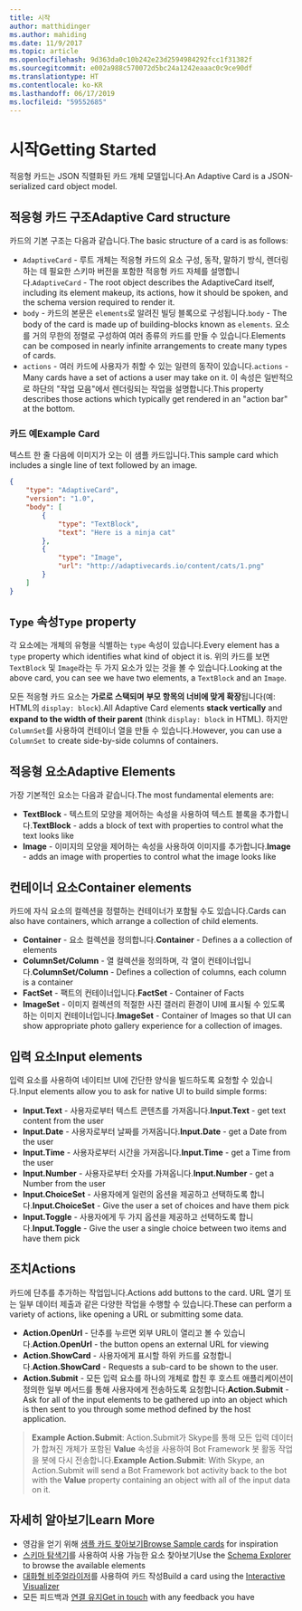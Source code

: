 ```yaml
---
title: 시작
author: matthidinger
ms.author: mahiding
ms.date: 11/9/2017
ms.topic: article
ms.openlocfilehash: 9d363da0c10b242e23d2594984292fcc1f31382f
ms.sourcegitcommit: e002a988c570072d5bc24a1242eaaac0c9ce90df
ms.translationtype: HT
ms.contentlocale: ko-KR
ms.lasthandoff: 06/17/2019
ms.locfileid: "59552685"
---
```

# <a name="getting-started"></a><span data-ttu-id="b0ffe-102">시작</span><span class="sxs-lookup"><span data-stu-id="b0ffe-102">Getting Started</span></span> 

<span data-ttu-id="b0ffe-103">적응형 카드는 JSON 직렬화된 카드 개체 모델입니다.</span><span class="sxs-lookup"><span data-stu-id="b0ffe-103">An Adaptive Card is a JSON-serialized card object model.</span></span>

## <a name="adaptive-card-structure"></a><span data-ttu-id="b0ffe-104">적응형 카드 구조</span><span class="sxs-lookup"><span data-stu-id="b0ffe-104">Adaptive Card structure</span></span>

<span data-ttu-id="b0ffe-105">카드의 기본 구조는 다음과 같습니다.</span><span class="sxs-lookup"><span data-stu-id="b0ffe-105">The basic structure of a card is as follows:</span></span>

* <span data-ttu-id="b0ffe-106">`AdaptiveCard` - 루트 개체는 적응형 카드의 요소 구성, 동작, 말하기 방식, 렌더링하는 데 필요한 스키마 버전을 포함한 적응형 카드 자체를 설명합니다.</span><span class="sxs-lookup"><span data-stu-id="b0ffe-106">`AdaptiveCard` - The root object describes the AdaptiveCard itself, including its element makeup, its actions, how it should be spoken, and the schema version required to render it.</span></span>
* <span data-ttu-id="b0ffe-107">`body` - 카드의 본문은 `elements`로 알려진 빌딩 블록으로 구성됩니다.</span><span class="sxs-lookup"><span data-stu-id="b0ffe-107">`body` - The body of the card is made up of building-blocks known as `elements`.</span></span> <span data-ttu-id="b0ffe-108">요소를 거의 무한의 정렬로 구성하여 여러 종류의 카드를 만들 수 있습니다.</span><span class="sxs-lookup"><span data-stu-id="b0ffe-108">Elements can be composed in nearly infinite arrangements to create many types of cards.</span></span> 
* <span data-ttu-id="b0ffe-109">`actions` - 여러 카드에 사용자가 취할 수 있는 일련의 동작이 있습니다.</span><span class="sxs-lookup"><span data-stu-id="b0ffe-109">`actions` - Many cards have a set of actions a user may take on it.</span></span> <span data-ttu-id="b0ffe-110">이 속성은 일반적으로 하단의 "작업 모음"에서 렌더링되는 작업을 설명합니다.</span><span class="sxs-lookup"><span data-stu-id="b0ffe-110">This property describes those actions which typically get rendered in an "action bar" at the bottom.</span></span>

### <a name="example-card"></a><span data-ttu-id="b0ffe-111">카드 예</span><span class="sxs-lookup"><span data-stu-id="b0ffe-111">Example Card</span></span>

<span data-ttu-id="b0ffe-112">텍스트 한 줄 다음에 이미지가 오는 이 샘플 카드입니다.</span><span class="sxs-lookup"><span data-stu-id="b0ffe-112">This sample card which includes a single line of text followed by an image.</span></span>

```json
{
    "type": "AdaptiveCard",
    "version": "1.0",
    "body": [
        {
            "type": "TextBlock",
            "text": "Here is a ninja cat"
        },
        {
            "type": "Image",
            "url": "http://adaptivecards.io/content/cats/1.png"
        }
    ]
}
```

## <a name="type-property"></a><span data-ttu-id="b0ffe-113">`Type` 속성</span><span class="sxs-lookup"><span data-stu-id="b0ffe-113">`Type` property</span></span>

<span data-ttu-id="b0ffe-114">각 요소에는 개체의 유형을 식별하는 `type` 속성이 있습니다.</span><span class="sxs-lookup"><span data-stu-id="b0ffe-114">Every element has a `type` property which identifies what kind of object it is.</span></span> <span data-ttu-id="b0ffe-115">위의 카드를 보면 `TextBlock` 및 `Image`라는 두 가지 요소가 있는 것을 볼 수 있습니다.</span><span class="sxs-lookup"><span data-stu-id="b0ffe-115">Looking at the above card, you can see we have two elements, a `TextBlock` and an `Image`.</span></span>

<span data-ttu-id="b0ffe-116">모든 적응형 카드 요소는 **가로로 스택되며** **부모 항목의 너비에 맞게 확장**됩니다(예: HTML의 `display: block`).</span><span class="sxs-lookup"><span data-stu-id="b0ffe-116">All Adaptive Card elements **stack vertically** and **expand to the width of their parent** (think `display: block` in HTML).</span></span> <span data-ttu-id="b0ffe-117">하지만 `ColumnSet`를 사용하여 컨테이너 열을 만들 수 있습니다.</span><span class="sxs-lookup"><span data-stu-id="b0ffe-117">However, you can use a `ColumnSet` to create side-by-side columns of containers.</span></span>

## <a name="adaptive-elements"></a><span data-ttu-id="b0ffe-118">적응형 요소</span><span class="sxs-lookup"><span data-stu-id="b0ffe-118">Adaptive Elements</span></span>

<span data-ttu-id="b0ffe-119">가장 기본적인 요소는 다음과 같습니다.</span><span class="sxs-lookup"><span data-stu-id="b0ffe-119">The most fundamental elements are:</span></span>

* <span data-ttu-id="b0ffe-120">**TextBlock** - 텍스트의 모양을 제어하는 속성을 사용하여 텍스트 블록을 추가합니다.</span><span class="sxs-lookup"><span data-stu-id="b0ffe-120">**TextBlock** - adds a block of text with properties to control what the text looks like</span></span>
* <span data-ttu-id="b0ffe-121">**Image** - 이미지의 모양을 제어하는 속성을 사용하여 이미지를 추가합니다.</span><span class="sxs-lookup"><span data-stu-id="b0ffe-121">**Image** - adds an image with properties to control what the image looks like</span></span>

## <a name="container-elements"></a><span data-ttu-id="b0ffe-122">컨테이너 요소</span><span class="sxs-lookup"><span data-stu-id="b0ffe-122">Container elements</span></span>

<span data-ttu-id="b0ffe-123">카드에 자식 요소의 컬렉션을 정렬하는 컨테이너가 포함될 수도 있습니다.</span><span class="sxs-lookup"><span data-stu-id="b0ffe-123">Cards can also have containers, which arrange a collection of child elements.</span></span>

* <span data-ttu-id="b0ffe-124">**Container** - 요소 컬렉션을 정의합니다.</span><span class="sxs-lookup"><span data-stu-id="b0ffe-124">**Container** - Defines a a collection of elements</span></span>
* <span data-ttu-id="b0ffe-125">**ColumnSet/Column** - 열 컬렉션을 정의하며, 각 열이 컨테이너입니다.</span><span class="sxs-lookup"><span data-stu-id="b0ffe-125">**ColumnSet/Column** - Defines a collection of columns, each column is a container</span></span>
* <span data-ttu-id="b0ffe-126">**FactSet** - 팩트의 컨테이너입니다.</span><span class="sxs-lookup"><span data-stu-id="b0ffe-126">**FactSet** - Container of Facts</span></span>
* <span data-ttu-id="b0ffe-127">**ImageSet** - 이미지 컬렉션의 적절한 사진 갤러리 환경이 UI에 표시될 수 있도록 하는 이미지 컨테이너입니다.</span><span class="sxs-lookup"><span data-stu-id="b0ffe-127">**ImageSet** - Container of Images so that UI can show appropriate photo gallery experience for a collection of images.</span></span>

## <a name="input-elements"></a><span data-ttu-id="b0ffe-128">입력 요소</span><span class="sxs-lookup"><span data-stu-id="b0ffe-128">Input elements</span></span>

<span data-ttu-id="b0ffe-129">입력 요소를 사용하여 네이티브 UI에 간단한 양식을 빌드하도록 요청할 수 있습니다.</span><span class="sxs-lookup"><span data-stu-id="b0ffe-129">Input elements allow you to ask for native UI to build simple forms:</span></span>

* <span data-ttu-id="b0ffe-130">**Input.Text** - 사용자로부터 텍스트 콘텐츠를 가져옵니다.</span><span class="sxs-lookup"><span data-stu-id="b0ffe-130">**Input.Text** - get text content from the user</span></span>
* <span data-ttu-id="b0ffe-131">**Input.Date** - 사용자로부터 날짜를 가져옵니다.</span><span class="sxs-lookup"><span data-stu-id="b0ffe-131">**Input.Date** - get a Date from the user</span></span>
* <span data-ttu-id="b0ffe-132">**Input.Time** - 사용자로부터 시간을 가져옵니다.</span><span class="sxs-lookup"><span data-stu-id="b0ffe-132">**Input.Time** - get a Time from the user</span></span>
* <span data-ttu-id="b0ffe-133">**Input.Number** - 사용자로부터 숫자를 가져옵니다.</span><span class="sxs-lookup"><span data-stu-id="b0ffe-133">**Input.Number** - get a Number from the user</span></span>
* <span data-ttu-id="b0ffe-134">**Input.ChoiceSet** - 사용자에게 일련의 옵션을 제공하고 선택하도록 합니다.</span><span class="sxs-lookup"><span data-stu-id="b0ffe-134">**Input.ChoiceSet** - Give the user a set of choices and have them pick</span></span>
* <span data-ttu-id="b0ffe-135">**Input.Toggle** - 사용자에게 두 가지 옵션을 제공하고 선택하도록 합니다.</span><span class="sxs-lookup"><span data-stu-id="b0ffe-135">**Input.Toggle** - Give the user a single choice between two items and have them pick</span></span>

## <a name="actions"></a><span data-ttu-id="b0ffe-136">조치</span><span class="sxs-lookup"><span data-stu-id="b0ffe-136">Actions</span></span>

<span data-ttu-id="b0ffe-137">카드에 단추를 추가하는 작업입니다.</span><span class="sxs-lookup"><span data-stu-id="b0ffe-137">Actions add buttons to the card.</span></span> <span data-ttu-id="b0ffe-138">URL 열기 또는 일부 데이터 제출과 같은 다양한 작업을 수행할 수 있습니다.</span><span class="sxs-lookup"><span data-stu-id="b0ffe-138">These can perform a variety of actions, like opening a URL or submitting some data.</span></span>

* <span data-ttu-id="b0ffe-139">**Action.OpenUrl** - 단추를 누르면 외부 URL이 열리고 볼 수 있습니다.</span><span class="sxs-lookup"><span data-stu-id="b0ffe-139">**Action.OpenUrl** - the button opens an external URL for viewing</span></span>
* <span data-ttu-id="b0ffe-140">**Action.ShowCard** - 사용자에게 표시할 하위 카드를 요청합니다.</span><span class="sxs-lookup"><span data-stu-id="b0ffe-140">**Action.ShowCard** - Requests a sub-card to be shown to the user.</span></span>
* <span data-ttu-id="b0ffe-141">**Action.Submit** - 모든 입력 요소를 하나의 개체로 합친 후 호스트 애플리케이션이 정의한 일부 메서드를 통해 사용자에게 전송하도록 요청합니다.</span><span class="sxs-lookup"><span data-stu-id="b0ffe-141">**Action.Submit** - Ask for all of the input elements to be gathered up into an object which is then sent to you through some method defined by the host application.</span></span>

> <span data-ttu-id="b0ffe-142">**Example Action.Submit**: Action.Submit가 Skype를 통해 모든 입력 데이터가 합쳐진 개체가 포함된 **Value** 속성을 사용하여 Bot Framework 봇 활동 작업을 봇에 다시 전송합니다.</span><span class="sxs-lookup"><span data-stu-id="b0ffe-142">**Example Action.Submit**: With Skype, an Action.Submit will send a Bot Framework bot activity back to the bot with the **Value** property containing an object with all of the input data on it.</span></span>

## <a name="learn-more"></a><span data-ttu-id="b0ffe-143">자세히 알아보기</span><span class="sxs-lookup"><span data-stu-id="b0ffe-143">Learn More</span></span>

* <span data-ttu-id="b0ffe-144">영감을 얻기 위해 [샘플 카드 찾아보기](http://adaptivecards.io/samples/)</span><span class="sxs-lookup"><span data-stu-id="b0ffe-144">[Browse Sample cards](http://adaptivecards.io/samples/) for inspiration</span></span>
* <span data-ttu-id="b0ffe-145">[스키마 탐색기](http://adaptivecards.io/explorer)를 사용하여 사용 가능한 요소 찾아보기</span><span class="sxs-lookup"><span data-stu-id="b0ffe-145">Use the [Schema Explorer](http://adaptivecards.io/explorer) to browse the available elements</span></span>
* <span data-ttu-id="b0ffe-146">[대화형 비주얼라이저](http://adaptivecards.io/visualizer/)를 사용하여 카드 작성</span><span class="sxs-lookup"><span data-stu-id="b0ffe-146">Build a card using the [Interactive Visualizer](http://adaptivecards.io/visualizer/)</span></span>
* <span data-ttu-id="b0ffe-147">모든 피드백과 [연결 유지](http://adaptivecards.io/connect)</span><span class="sxs-lookup"><span data-stu-id="b0ffe-147">[Get in touch](http://adaptivecards.io/connect) with any feedback you have</span></span>
